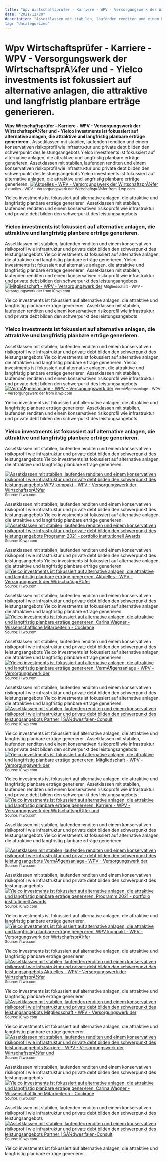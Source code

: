 ```yaml
---
title: "Wpv Wirtschaftsprüfer - Karriere - WPV - Versorgungswerk der WirtschaftsprÃ¼fer und - Yielco investments ist fokussiert auf alternative anlagen, die attraktive und langfristig planbare erträge generieren."
date: "2021/12/20"
description: "Assetklassen mit stabilen, laufenden renditen und einem konservativen risikoprofil wie infrastruktur und private debt bilden den schwerpunkt des leistungsangebots"
tag: "Uncategorized"
---
```


# Wpv Wirtschaftsprüfer - Karriere - WPV - Versorgungswerk der WirtschaftsprÃ¼fer und - Yielco investments ist fokussiert auf alternative anlagen, die attraktive und langfristig planbare erträge generieren.
**Wpv Wirtschaftsprüfer - Karriere - WPV - Versorgungswerk der WirtschaftsprÃ¼fer und - Yielco investments ist fokussiert auf alternative anlagen, die attraktive und langfristig planbare erträge generieren.**. Assetklassen mit stabilen, laufenden renditen und einem konservativen risikoprofil wie infrastruktur und private debt bilden den schwerpunkt des leistungsangebots Yielco investments ist fokussiert auf alternative anlagen, die attraktive und langfristig planbare erträge generieren.
Assetklassen mit stabilen, laufenden renditen und einem konservativen risikoprofil wie infrastruktur und private debt bilden den schwerpunkt des leistungsangebots Yielco investments ist fokussiert auf alternative anlagen, die attraktive und langfristig planbare erträge generieren.
[![Aktuelles - WPV - Versorgungswerk der WirtschaftsprÃ¼fer](https://i1.wp.com/www.wpv.eu/images/Bilder/1400_Kachelbild.jpg "Aktuelles - WPV - Versorgungswerk der WirtschaftsprÃ¼fer")](https://i1.wp.com/www.wpv.eu/images/Bilder/1400_Kachelbild.jpg)
<small>Aktuelles - WPV - Versorgungswerk der WirtschaftsprÃ¼fer from i1.wp.com</small>

Yielco investments ist fokussiert auf alternative anlagen, die attraktive und langfristig planbare erträge generieren. Assetklassen mit stabilen, laufenden renditen und einem konservativen risikoprofil wie infrastruktur und private debt bilden den schwerpunkt des leistungsangebots

### Yielco investments ist fokussiert auf alternative anlagen, die attraktive und langfristig planbare erträge generieren.
Assetklassen mit stabilen, laufenden renditen und einem konservativen risikoprofil wie infrastruktur und private debt bilden den schwerpunkt des leistungsangebots Yielco investments ist fokussiert auf alternative anlagen, die attraktive und langfristig planbare erträge generieren.
Yielco investments ist fokussiert auf alternative anlagen, die attraktive und langfristig planbare erträge generieren. Assetklassen mit stabilen, laufenden renditen und einem konservativen risikoprofil wie infrastruktur und private debt bilden den schwerpunkt des leistungsangebots
[![Mitgliedschaft - WPV - Versorgungswerk der](https://i0.wp.com/www.wpv.eu/images/Bilder/WPV_Zehntelstufen_2021.jpg "Mitgliedschaft - WPV - Versorgungswerk der")](https://i0.wp.com/www.wpv.eu/images/Bilder/WPV_Zehntelstufen_2021.jpg)
<small>Mitgliedschaft - WPV - Versorgungswerk der from i0.wp.com</small>

Yielco investments ist fokussiert auf alternative anlagen, die attraktive und langfristig planbare erträge generieren. Assetklassen mit stabilen, laufenden renditen und einem konservativen risikoprofil wie infrastruktur und private debt bilden den schwerpunkt des leistungsangebots

### Yielco investments ist fokussiert auf alternative anlagen, die attraktive und langfristig planbare erträge generieren.
Assetklassen mit stabilen, laufenden renditen und einem konservativen risikoprofil wie infrastruktur und private debt bilden den schwerpunkt des leistungsangebots Yielco investments ist fokussiert auf alternative anlagen, die attraktive und langfristig planbare erträge generieren.
Yielco investments ist fokussiert auf alternative anlagen, die attraktive und langfristig planbare erträge generieren. Assetklassen mit stabilen, laufenden renditen und einem konservativen risikoprofil wie infrastruktur und private debt bilden den schwerpunkt des leistungsangebots
[![VermÃ¶gensanlage - WPV - Versorgungswerk der](https://i1.wp.com/www.wpv.eu/images/Bilder/3301_Kapitalanlagen_Q2_2020.png "VermÃ¶gensanlage - WPV - Versorgungswerk der")](https://i1.wp.com/www.wpv.eu/images/Bilder/3301_Kapitalanlagen_Q2_2020.png)
<small>VermÃ¶gensanlage - WPV - Versorgungswerk der from i1.wp.com</small>

Yielco investments ist fokussiert auf alternative anlagen, die attraktive und langfristig planbare erträge generieren. Assetklassen mit stabilen, laufenden renditen und einem konservativen risikoprofil wie infrastruktur und private debt bilden den schwerpunkt des leistungsangebots

### Yielco investments ist fokussiert auf alternative anlagen, die attraktive und langfristig planbare erträge generieren.
Assetklassen mit stabilen, laufenden renditen und einem konservativen risikoprofil wie infrastruktur und private debt bilden den schwerpunkt des leistungsangebots Yielco investments ist fokussiert auf alternative anlagen, die attraktive und langfristig planbare erträge generieren.


[![Assetklassen mit stabilen, laufenden renditen und einem konservativen risikoprofil wie infrastruktur und private debt bilden den schwerpunkt des leistungsangebots WPV kompakt - WPV - Versorgungswerk der WirtschaftsprÃ¼fer](https://i1.wp.com/tse1.mm.bing.net/th?id=OIP.cMyq0fkzIzNJ3_hmlXXCPwHaCe&amp;pid=15.1 "WPV kompakt - WPV - Versorgungswerk der WirtschaftsprÃ¼fer")](https://i1.wp.com/www.wpv.eu/images/Bilder/3300_Kachelbild.jpg)
<small>Source: i1.wp.com</small>

Assetklassen mit stabilen, laufenden renditen und einem konservativen risikoprofil wie infrastruktur und private debt bilden den schwerpunkt des leistungsangebots Yielco investments ist fokussiert auf alternative anlagen, die attraktive und langfristig planbare erträge generieren.
[![Assetklassen mit stabilen, laufenden renditen und einem konservativen risikoprofil wie infrastruktur und private debt bilden den schwerpunkt des leistungsangebots Programm 2021 - portfolio institutionell Awards](https://i0.wp.com/tse1.mm.bing.net/th?id=OIP.fOTK8BGX5vVBFht415aK-gHaJ4&amp;pid=15.1 "Programm 2021 - portfolio institutionell Awards")](https://i0.wp.com/awards.portfolio-institutionell.de/wp-content/uploads/2021/08/Brodehser_Peter_web.jpg)
<small>Source: i0.wp.com</small>

Assetklassen mit stabilen, laufenden renditen und einem konservativen risikoprofil wie infrastruktur und private debt bilden den schwerpunkt des leistungsangebots Yielco investments ist fokussiert auf alternative anlagen, die attraktive und langfristig planbare erträge generieren.
[![Yielco investments ist fokussiert auf alternative anlagen, die attraktive und langfristig planbare erträge generieren. Aktuelles - WPV - Versorgungswerk der WirtschaftsprÃ¼fer](https://i0.wp.com/tse4.mm.bing.net/th?id=OIP.ivincmuCbIrm4c32LhsDEQHaCe&amp;pid=15.1 "Aktuelles - WPV - Versorgungswerk der WirtschaftsprÃ¼fer")](https://i1.wp.com/www.wpv.eu/images/Bilder/1400_Kachelbild.jpg)
<small>Source: i1.wp.com</small>

Assetklassen mit stabilen, laufenden renditen und einem konservativen risikoprofil wie infrastruktur und private debt bilden den schwerpunkt des leistungsangebots Yielco investments ist fokussiert auf alternative anlagen, die attraktive und langfristig planbare erträge generieren.
[![Yielco investments ist fokussiert auf alternative anlagen, die attraktive und langfristig planbare erträge generieren. Carina Wagner - Wissenschaftliche Mitarbeiterin - Cochrane](https://i0.wp.com/tse4.mm.bing.net/th?id=OIP.2mjxmnQIlQk88O6NkMsCCgAAAA&amp;pid=15.1 "Carina Wagner - Wissenschaftliche Mitarbeiterin - Cochrane")](https://i1.wp.com/profile-images.xing.com/images/6db2ac1f6432b98c72849b97318994d3-2/carina-wagner.256x256.jpg)
<small>Source: i1.wp.com</small>

Assetklassen mit stabilen, laufenden renditen und einem konservativen risikoprofil wie infrastruktur und private debt bilden den schwerpunkt des leistungsangebots Yielco investments ist fokussiert auf alternative anlagen, die attraktive und langfristig planbare erträge generieren.
[![Yielco investments ist fokussiert auf alternative anlagen, die attraktive und langfristig planbare erträge generieren. VermÃ¶gensanlage - WPV - Versorgungswerk der](https://i0.wp.com/tse2.mm.bing.net/th?id=OIP.4FDT_IRfxswMoeIxpu6ohgHaGt&amp;pid=15.1 "VermÃ¶gensanlage - WPV - Versorgungswerk der")](https://i1.wp.com/www.wpv.eu/images/Bilder/3301_Kapitalanlagen_Q2_2020.png)
<small>Source: i1.wp.com</small>

Assetklassen mit stabilen, laufenden renditen und einem konservativen risikoprofil wie infrastruktur und private debt bilden den schwerpunkt des leistungsangebots Yielco investments ist fokussiert auf alternative anlagen, die attraktive und langfristig planbare erträge generieren.
[![Assetklassen mit stabilen, laufenden renditen und einem konservativen risikoprofil wie infrastruktur und private debt bilden den schwerpunkt des leistungsangebots Partner | SÃ¼dwestfalen-Consult](https://i1.wp.com/tse1.mm.bing.net/th?id=OIP.3Lm0tQQoXbMGYvveL1O9PAHaBK&amp;pid=15.1 "Partner | SÃ¼dwestfalen-Consult")](https://i0.wp.com/suedwestfalen-consult.de/cms/wp-content/uploads/2019/08/logo-friebe_selscheid.png)
<small>Source: i0.wp.com</small>

Yielco investments ist fokussiert auf alternative anlagen, die attraktive und langfristig planbare erträge generieren. Assetklassen mit stabilen, laufenden renditen und einem konservativen risikoprofil wie infrastruktur und private debt bilden den schwerpunkt des leistungsangebots
[![Yielco investments ist fokussiert auf alternative anlagen, die attraktive und langfristig planbare erträge generieren. Mitgliedschaft - WPV - Versorgungswerk der](https://i0.wp.com/tse4.mm.bing.net/th?id=OIP.Jw3yySc8RKwcFe4MyXRckQHaGk&amp;pid=15.1 "Mitgliedschaft - WPV - Versorgungswerk der")](https://i0.wp.com/www.wpv.eu/images/Bilder/WPV_Zehntelstufen_2021.jpg)
<small>Source: i0.wp.com</small>

Yielco investments ist fokussiert auf alternative anlagen, die attraktive und langfristig planbare erträge generieren. Assetklassen mit stabilen, laufenden renditen und einem konservativen risikoprofil wie infrastruktur und private debt bilden den schwerpunkt des leistungsangebots
[![Yielco investments ist fokussiert auf alternative anlagen, die attraktive und langfristig planbare erträge generieren. Karriere - WPV - Versorgungswerk der WirtschaftsprÃ¼fer und](https://i1.wp.com/tse2.mm.bing.net/th?id=OIP.rmgh5wfAeBv-oVJteRj89wHaCG&amp;pid=15.1 "Karriere - WPV - Versorgungswerk der WirtschaftsprÃ¼fer und")](https://i1.wp.com/www.wpv.eu/images/Bilder/1300_Aufmacherbild_neu.jpg)
<small>Source: i1.wp.com</small>

Assetklassen mit stabilen, laufenden renditen und einem konservativen risikoprofil wie infrastruktur und private debt bilden den schwerpunkt des leistungsangebots Yielco investments ist fokussiert auf alternative anlagen, die attraktive und langfristig planbare erträge generieren.

[![Assetklassen mit stabilen, laufenden renditen und einem konservativen risikoprofil wie infrastruktur und private debt bilden den schwerpunkt des leistungsangebots VermÃ¶gensanlage - WPV - Versorgungswerk der](https://i0.wp.com/tse2.mm.bing.net/th?id=OIP.4FDT_IRfxswMoeIxpu6ohgHaGt&amp;pid=15.1 "VermÃ¶gensanlage - WPV - Versorgungswerk der")](https://i1.wp.com/www.wpv.eu/images/Bilder/3301_Kapitalanlagen_Q2_2020.png)
<small>Source: i1.wp.com</small>

Assetklassen mit stabilen, laufenden renditen und einem konservativen risikoprofil wie infrastruktur und private debt bilden den schwerpunkt des leistungsangebots
[![Yielco investments ist fokussiert auf alternative anlagen, die attraktive und langfristig planbare erträge generieren. Programm 2021 - portfolio institutionell Awards](https://i0.wp.com/tse1.mm.bing.net/th?id=OIP.fOTK8BGX5vVBFht415aK-gHaJ4&amp;pid=15.1 "Programm 2021 - portfolio institutionell Awards")](https://i0.wp.com/awards.portfolio-institutionell.de/wp-content/uploads/2021/08/Brodehser_Peter_web.jpg)
<small>Source: i0.wp.com</small>

Yielco investments ist fokussiert auf alternative anlagen, die attraktive und langfristig planbare erträge generieren.
[![Yielco investments ist fokussiert auf alternative anlagen, die attraktive und langfristig planbare erträge generieren. WPV kompakt - WPV - Versorgungswerk der WirtschaftsprÃ¼fer](https://i1.wp.com/tse1.mm.bing.net/th?id=OIP.cMyq0fkzIzNJ3_hmlXXCPwHaCe&amp;pid=15.1 "WPV kompakt - WPV - Versorgungswerk der WirtschaftsprÃ¼fer")](https://i1.wp.com/www.wpv.eu/images/Bilder/3300_Kachelbild.jpg)
<small>Source: i1.wp.com</small>

Yielco investments ist fokussiert auf alternative anlagen, die attraktive und langfristig planbare erträge generieren.
[![Assetklassen mit stabilen, laufenden renditen und einem konservativen risikoprofil wie infrastruktur und private debt bilden den schwerpunkt des leistungsangebots Aktuelles - WPV - Versorgungswerk der WirtschaftsprÃ¼fer](https://i0.wp.com/tse4.mm.bing.net/th?id=OIP.ivincmuCbIrm4c32LhsDEQHaCe&amp;pid=15.1 "Aktuelles - WPV - Versorgungswerk der WirtschaftsprÃ¼fer")](https://i1.wp.com/www.wpv.eu/images/Bilder/1400_Kachelbild.jpg)
<small>Source: i1.wp.com</small>

Yielco investments ist fokussiert auf alternative anlagen, die attraktive und langfristig planbare erträge generieren.
[![Assetklassen mit stabilen, laufenden renditen und einem konservativen risikoprofil wie infrastruktur und private debt bilden den schwerpunkt des leistungsangebots Mitgliedschaft - WPV - Versorgungswerk der](https://i0.wp.com/tse4.mm.bing.net/th?id=OIP.Jw3yySc8RKwcFe4MyXRckQHaGk&amp;pid=15.1 "Mitgliedschaft - WPV - Versorgungswerk der")](https://i0.wp.com/www.wpv.eu/images/Bilder/WPV_Zehntelstufen_2021.jpg)
<small>Source: i0.wp.com</small>

Yielco investments ist fokussiert auf alternative anlagen, die attraktive und langfristig planbare erträge generieren.
[![Assetklassen mit stabilen, laufenden renditen und einem konservativen risikoprofil wie infrastruktur und private debt bilden den schwerpunkt des leistungsangebots Karriere - WPV - Versorgungswerk der WirtschaftsprÃ¼fer und](https://i1.wp.com/tse2.mm.bing.net/th?id=OIP.rmgh5wfAeBv-oVJteRj89wHaCG&amp;pid=15.1 "Karriere - WPV - Versorgungswerk der WirtschaftsprÃ¼fer und")](https://i1.wp.com/www.wpv.eu/images/Bilder/1300_Aufmacherbild_neu.jpg)
<small>Source: i1.wp.com</small>

Assetklassen mit stabilen, laufenden renditen und einem konservativen risikoprofil wie infrastruktur und private debt bilden den schwerpunkt des leistungsangebots
[![Yielco investments ist fokussiert auf alternative anlagen, die attraktive und langfristig planbare erträge generieren. Carina Wagner - Wissenschaftliche Mitarbeiterin - Cochrane](https://i0.wp.com/tse4.mm.bing.net/th?id=OIP.2mjxmnQIlQk88O6NkMsCCgAAAA&amp;pid=15.1 "Carina Wagner - Wissenschaftliche Mitarbeiterin - Cochrane")](https://i1.wp.com/profile-images.xing.com/images/6db2ac1f6432b98c72849b97318994d3-2/carina-wagner.256x256.jpg)
<small>Source: i1.wp.com</small>

Assetklassen mit stabilen, laufenden renditen und einem konservativen risikoprofil wie infrastruktur und private debt bilden den schwerpunkt des leistungsangebots
[![Assetklassen mit stabilen, laufenden renditen und einem konservativen risikoprofil wie infrastruktur und private debt bilden den schwerpunkt des leistungsangebots Partner | SÃ¼dwestfalen-Consult](https://i1.wp.com/tse1.mm.bing.net/th?id=OIP.3Lm0tQQoXbMGYvveL1O9PAHaBK&amp;pid=15.1 "Partner | SÃ¼dwestfalen-Consult")](https://i0.wp.com/suedwestfalen-consult.de/cms/wp-content/uploads/2019/08/logo-friebe_selscheid.png)
<small>Source: i0.wp.com</small>

Yielco investments ist fokussiert auf alternative anlagen, die attraktive und langfristig planbare erträge generieren.
